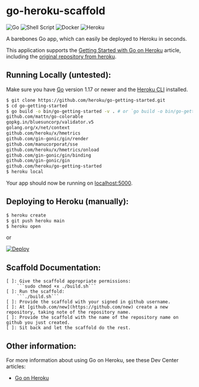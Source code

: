 
# go-heroku-scaffold

![Go](https://img.shields.io/badge/go-%2300ADD8.svg?style=for-the-badge&logo=go&logoColor=white)
![Shell Script](https://img.shields.io/badge/shell_script-%23121011.svg?style=for-the-badge&logo=gnu-bash&logoColor=white)
![Docker](https://img.shields.io/badge/docker-%230db7ed.svg?style=for-the-badge&logo=docker&logoColor=white)
![Heroku](https://img.shields.io/badge/heroku-%23430098.svg?style=for-the-badge&logo=heroku&logoColor=white)

A barebones Go app, which can easily be deployed to Heroku in seconds.

This application supports the [Getting Started with Go on Heroku](https://devcenter.heroku.com/articles/getting-started-with-go) article, including the [original repository from heroku](https://github.com/heroku/go-getting-started).


## Running Locally (untested):

Make sure you have [Go](http://golang.org/doc/install) version 1.17 or newer and the [Heroku CLI](https://devcenter.heroku.com/articles/heroku-cli) installed.

```sh
$ git clone https://github.com/heroku/go-getting-started.git
$ cd go-getting-started
$ go build -o bin/go-getting-started -v . # or `go build -o bin/go-getting-started.exe -v .` in git bash
github.com/mattn/go-colorable
gopkg.in/bluesuncorp/validator.v5
golang.org/x/net/context
github.com/heroku/x/hmetrics
github.com/gin-gonic/gin/render
github.com/manucorporat/sse
github.com/heroku/x/hmetrics/onload
github.com/gin-gonic/gin/binding
github.com/gin-gonic/gin
github.com/heroku/go-getting-started
$ heroku local
```

Your app should now be running on [localhost:5000](http://localhost:5000/).

## Deploying to Heroku (manually):

```sh
$ heroku create
$ git push heroku main
$ heroku open
```

or

[![Deploy](https://www.herokucdn.com/deploy/button.png)](https://heroku.com/deploy)


## Scaffold Documentation:

    [ ]: Give the scaffold appropriate permissions:
        ```sudo chmod +x ./build.sh```
    [ ]: Run the scaffold:
        ```./build.sh```
    [ ]: Provide the scaffold with your signed in github username.
    [ ]: At [github.com/new](https://github.com/new) create a new repository, taking note of the repository name.
    [ ]: Provide the scaffold with the name of the repository name on github you just created.
    [ ]: Sit back and let the scaffold do the rest.


## Other information:

For more information about using Go on Heroku, see these Dev Center articles:

- [Go on Heroku](https://devcenter.heroku.com/categories/go)
